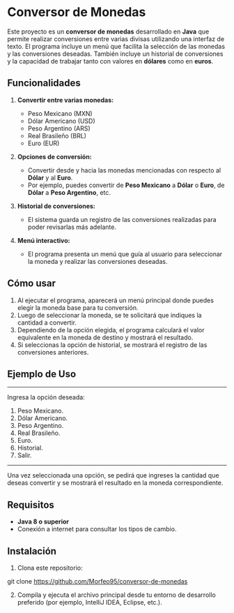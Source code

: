 # Conversor de Monedas

Este proyecto es un **conversor de monedas** desarrollado en **Java** que permite realizar conversiones entre varias divisas utilizando una interfaz de texto. El programa incluye un menú que facilita la selección de las monedas y las conversiones deseadas. También incluye un historial de conversiones y la capacidad de trabajar tanto con valores en **dólares** como en **euros**.

## Funcionalidades

1. **Convertir entre varias monedas:**
   - Peso Mexicano (MXN)
   - Dólar Americano (USD)
   - Peso Argentino (ARS)
   - Real Brasileño (BRL)
   - Euro (EUR)

2. **Opciones de conversión:**
   - Convertir desde y hacia las monedas mencionadas con respecto al **Dólar** y al **Euro**.
   - Por ejemplo, puedes convertir de **Peso Mexicano** a **Dólar** o **Euro**, de **Dólar** a **Peso Argentino**, etc.

3. **Historial de conversiones:**
   - El sistema guarda un registro de las conversiones realizadas para poder revisarlas más adelante.

4. **Menú interactivo:**
   - El programa presenta un menú que guía al usuario para seleccionar la moneda y realizar las conversiones deseadas.

## Cómo usar

1. Al ejecutar el programa, aparecerá un menú principal donde puedes elegir la moneda base para tu conversión.
2. Luego de seleccionar la moneda, se te solicitará que indiques la cantidad a convertir.
3. Dependiendo de la opción elegida, el programa calculará el valor equivalente en la moneda de destino y mostrará el resultado.
4. Si seleccionas la opción de historial, se mostrará el registro de las conversiones anteriores.

## Ejemplo de Uso

*******************************************
Ingresa la opción deseada:
1) Peso Mexicano.
2) Dólar Americano.
3) Peso Argentino.
4) Real Brasileño.
5) Euro.
6) Historial.
9) Salir.
*******************************************

Una vez seleccionada una opción, se pedirá que ingreses la cantidad que deseas convertir y se mostrará el resultado en la moneda correspondiente.

## Requisitos

- **Java 8 o superior**
- Conexión a internet para consultar los tipos de cambio.

## Instalación

1. Clona este repositorio:

git clone https://github.com/Morfeo95/conversor-de-monedas

2. Compila y ejecuta el archivo principal desde tu entorno de desarrollo preferido (por ejemplo, IntelliJ IDEA, Eclipse, etc.).

